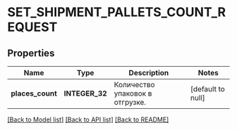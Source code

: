 # SET_SHIPMENT_PALLETS_COUNT_REQUEST

## Properties
Name | Type | Description | Notes
------------ | ------------- | ------------- | -------------
**places_count** | **INTEGER_32** | Количество упаковок в отгрузке. | [default to null]

[[Back to Model list]](../README.md#documentation-for-models) [[Back to API list]](../README.md#documentation-for-api-endpoints) [[Back to README]](../README.md)


